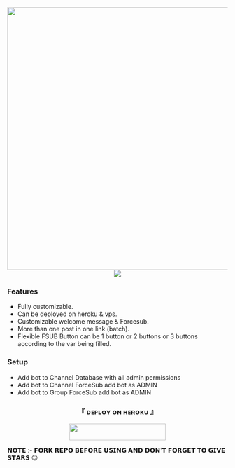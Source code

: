 <div align="center">
  <img src="https://telegra.ph/file/21034f4190632e5f571b0.jpg" width="600">
</div>

<div align="center">
  <img src="https://readme-typing-svg.herokuapp.com?color=DC143C&center=true&lines=──+「+FILE+SENDER+」+──;An+Advanced+File+Sharing+Bot.&width=600&height=180">
</div>


### Features
 - Fully customizable.
 - Can be deployed on heroku & vps.
 - Customizable welcome message & Forcesub.
 - More than one post in one link (batch).
 - Flexible FSUB Button can be 1 button or 2 buttons or 3 buttons according to the var being filled.

### Setup

 - Add bot to Channel Database with all admin permissions
 - Add bot to Channel ForceSub add bot as ADMIN
 - Add bot to Group ForceSub add bot as ADMIN


<h3 align="center">
    『 ᴅᴇᴩʟᴏʏ ᴏɴ ʜᴇʀᴏᴋᴜ 』
</h3>

<p align="center"><a href="https://dashboard.heroku.com/new?template=https://github.com/Shauryanoobhai/FileShare"> <img src="https://img.shields.io/badge/Deploy%20On%20Heroku-black?style=for-the-badge&logo=heroku" width="220" height="38.45"/></a></p>

𝗡𝗢𝗧𝗘 :- 𝗙𝗢𝗥𝗞 𝗥𝗘𝗣𝗢 𝗕𝗘𝗙𝗢𝗥𝗘 𝗨𝗦𝗜𝗡𝗚 𝗔𝗡𝗗 𝗗𝗢𝗡'𝗧 𝗙𝗢𝗥𝗚𝗘𝗧 𝗧𝗢 𝗚𝗜𝗩𝗘 𝗦𝗧𝗔𝗥𝗦 😌 